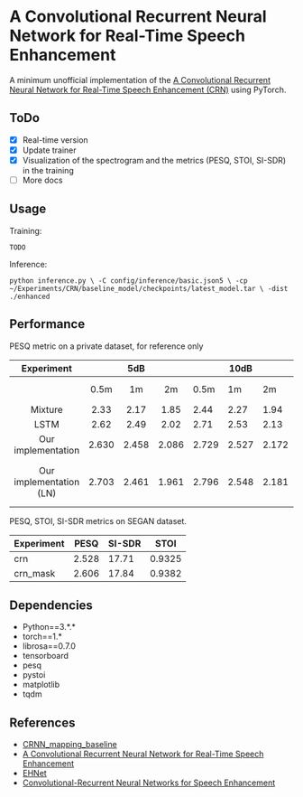 # A Convolutional Recurrent Neural Network for Real-Time Speech Enhancement

A minimum unofficial implementation of the [A Convolutional Recurrent Neural Network for Real-Time Speech Enhancement (CRN)](https://www.isca-speech.org/archive/Interspeech_2018/pdfs/1405.pdf) using PyTorch.

## ToDo
- [x] Real-time version
- [x] Update trainer
- [x] Visualization of the spectrogram and the metrics (PESQ, STOI, SI-SDR) in the training
- [ ] More docs

## Usage

Training:

```
TODO
```

Inference:

``
python inference.py \
    -C config/inference/basic.json5 \
    -cp ~/Experiments/CRN/baseline_model/checkpoints/latest_model.tar \
     -dist ./enhanced
``

## Performance

PESQ metric on a private dataset, for reference only

| Experiment |  | 5dB |  |  | 10dB |  | Average | Comment |
| :---: | :---: | :---: | :---: | --- | --- | --- | --- | --- |
|  | 0.5m | 1m | 2m | 0.5m | 1m | 2m | | Distance to microphone |
| Mixture | 2.33 | 2.17 | 1.85 | 2.44 | 2.27 | 1.94 | 2.167 |  |
| LSTM | 2.62 | 2.49 | 2.02 | 2.71 | 2.53 | 2.13 | 2.417 |  |
| Our implementation |2.630 | 2.458 | 2.086 | 2.729 | 2.527 | 2.172 | 2.434 |  |
| Our implementation (LN) | 2.703 | 2.461 | 1.961 | 2.796 | 2.548 | 2.181 | 2.442 | Replace all batch norm with layer norm |


PESQ, STOI, SI-SDR metrics on SEGAN dataset.

| Experiment | PESQ | SI-SDR | STOI |
| --- | --- | --- | --- |
|crn | 2.528| 17.71| 0.9325|
|crn_mask |2.606 |17.84 |0.9382|

## Dependencies

- Python==3.\*.\*
- torch==1.\*
- librosa==0.7.0
- tensorboard
- pesq
- pystoi
- matplotlib
- tqdm

## References

- [CRNN_mapping_baseline](https://github.com/YangYang/CRNN_mapping_baseline)
- [A Convolutional Recurrent Neural Network for Real-Time Speech Enhancement](https://web.cse.ohio-state.edu/~wang.77/papers/Tan-Wang1.interspeech18.pdf)
- [EHNet](https://github.com/ododoyo/EHNet)
- [Convolutional-Recurrent Neural Networks for Speech Enhancement](https://arxiv.org/abs/1805.00579)
